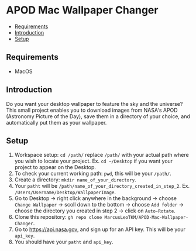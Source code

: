 # APOD Mac Wallpaper Changer

* [Requirements](#Requirements)
* [Introduction](#Introduction)
* [Setup](#Setup)
  
## Requirements
- MacOS

  
## Introduction
Do you want your desktop wallpaper to feature the sky and the universe? This small project enables you to download images from NASA's APOD (Astronomy Picture of the Day), save them in a directory of your choice, and automatically put them as your wallpaper.


## Setup
1. Workspace setup: `cd /path/` replace `/path/` with your actual path where you wish to locate your project. Ex. `cd ~/Desktop` if you want your project to appear on the Desktop.
2. To check your current working path: `pwd`, this will be your `/path/`.
3. Create a directory: `mkdir name_of_your_directory`.
4. Your `patht` will be `/path/name_of_your_directory_created_in_step_2`. Ex. `/Users/Username/Desktop/WallpaperImage`.
5. Go to Desktop -> right click anywhere in the background -> choose `Change Wallpaper` -> scoll down to the bottom -> choose `Add folder` -> choose the directory you created in step 2 -> click on `Auto-Rotate`.
6. Clone this repository: `gh repo clone MarcusLeoTKM/APOD-Mac-Wallpaper-Changer`.
7. Go to https://api.nasa.gov, and sign up for an API key. This will be your `api_key`.
8. You should have your `patht` and `api_key`.
